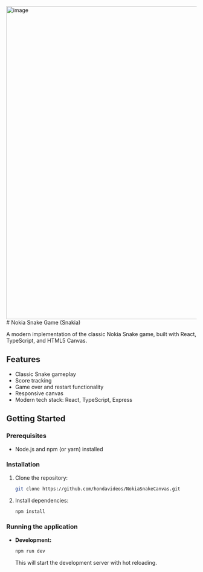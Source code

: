 <img width="828" height="830" alt="image" src="https://github.com/user-attachments/assets/f8a1dca1-92c9-4582-9679-c5a36304a576" />
# Nokia Snake Game (Snakia)

A modern implementation of the classic Nokia Snake game, built with React, TypeScript, and HTML5 Canvas.

## Features

*   Classic Snake gameplay
*   Score tracking
*   Game over and restart functionality
*   Responsive canvas
*   Modern tech stack: React, TypeScript, Express

## Getting Started

### Prerequisites

*   Node.js and npm (or yarn) installed

### Installation

1.  Clone the repository:
    ```bash
    git clone https://github.com/hondavideos/NokiaSnakeCanvas.git
    ```
2.  Install dependencies:
    ```bash
    npm install
    ```

### Running the application

*   **Development:**
    ```bash
    npm run dev
    ```
    This will start the development server with hot reloading.
